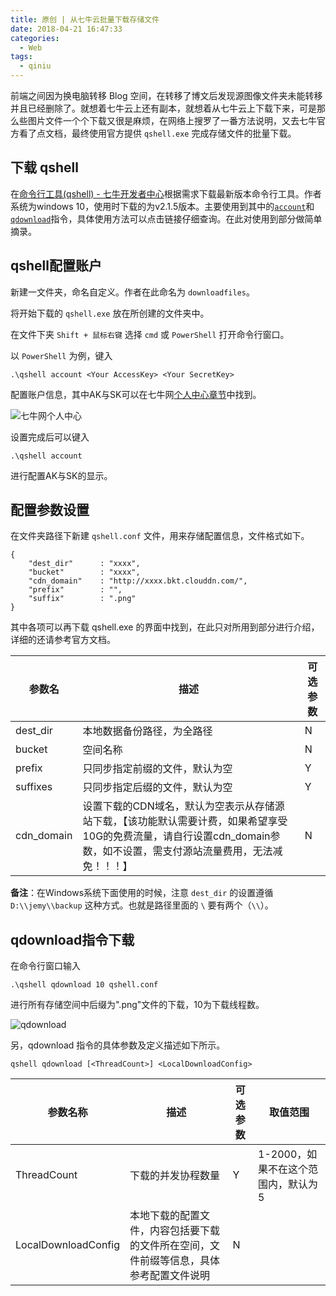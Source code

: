 ```yaml
---
title: 原创 | 从七牛云批量下载存储文件
date: 2018-04-21 16:47:33
categories:
  - Web
tags:
  - qiniu
---
```

前端之间因为换电脑转移 Blog 空间，在转移了博文后发现源图像文件夹未能转移并且已经删除了。就想着七牛云上还有副本，就想着从七牛云上下载下来，可是那么些图片文件一个个下载又很是麻烦，在网络上搜罗了一番方法说明，又去七牛官方看了点文档，最终使用官方提供 `qshell.exe` 完成存储文件的批量下载。

<!--more-->

## 下载 qshell

在[命令行工具(qshell) - 七牛开发者中心](https://developer.qiniu.com/kodo/tools/1302/qshell)根据需求下载最新版本命令行工具。作者系统为windows 10，使用时下载的为v2.1.5版本。主要使用到其中的[`account`](https://github.com/qiniu/qshell/blob/master/docs/account.md)和[`qdownload`](https://github.com/qiniu/qshell/blob/master/docs/qdownload.md)指令，具体使用方法可以点击链接仔细查询。在此对使用到部分做简单摘录。

## qshell配置账户

新建一文件夹，命名自定义。作者在此命名为 `downloadfiles`。

将开始下载的 `qshell.exe` 放在所创建的文件夹中。

在文件下夹 `Shift + 鼠标右键` 选择 `cmd` 或 `PowerShell` 打开命令行窗口。

以 `PowerShell` 为例，键入

```
.\qshell account <Your AccessKey> <Your SecretKey>
```

配置账户信息，其中AK与SK可以在七牛网[个人中心章节](https://portal.qiniu.com/user/key)中找到。

![七牛网个人中心](https://airbird-1252162485.cos.ap-shanghai.myqcloud.com/20180423-qiniu-account-key.png)

设置完成后可以键入

```
.\qshell account
```

进行配置AK与SK的显示。

## 配置参数设置

在文件夹路径下新建 `qshell.conf` 文件，用来存储配置信息，文件格式如下。

```
{
    "dest_dir"      : "xxxx",
    "bucket"        : "xxxx",
    "cdn_domain"    : "http://xxxx.bkt.clouddn.com/",
    "prefix"        : "",
    "suffix"        : ".png"
}
```

其中各项可以再下载 qshell.exe 的界面中找到，在此只对所用到部分进行介绍，详细的还请参考官方文档。

| 参数名     | 描述                                                         | 可选参数 |
| ---------- | ------------------------------------------------------------ | -------- |
| dest_dir   | 本地数据备份路径，为全路径                                   | N        |
| bucket     | 空间名称                                                     | N        |
| prefix     | 只同步指定前缀的文件，默认为空                               | Y        |
| suffixes   | 只同步指定后缀的文件，默认为空                               | Y        |
| cdn_domain | 设置下载的CDN域名，默认为空表示从存储源站下载，【该功能默认需要计费，如果希望享受10G的免费流量，请自行设置cdn_domain参数，如不设置，需支付源站流量费用，无法减免！！！】 | N        |

**备注**：在Windows系统下面使用的时候，注意 `dest_dir` 的设置遵循 `D:\\jemy\\backup` 这种方式。也就是路径里面的 `\` 要有两个（`\\`）。

## qdownload指令下载

在命令行窗口输入

```
.\qshell qdownload 10 qshell.conf
```

进行所有存储空间中后缀为".png"文件的下载，10为下载线程数。

![qdownload](https://airbird-1252162485.cos.ap-shanghai.myqcloud.com/20180423-qiniu-qdownload.png)

另，qdownload 指令的具体参数及定义描述如下所示。

```
qshell qdownload [<ThreadCount>] <LocalDownloadConfig>
```

| 参数名称            | 描述                                                         | 可选参数 | 取值范围                            |
| ------------------- | ------------------------------------------------------------ | -------- | ----------------------------------- |
| ThreadCount         | 下载的并发协程数量                                           | Y        | 1-2000，如果不在这个范围内，默认为5 |
| LocalDownloadConfig | 本地下载的配置文件，内容包括要下载的文件所在空间，文件前缀等信息，具体参考配置文件说明 | N        |                                     |